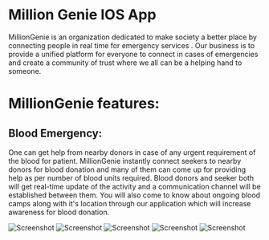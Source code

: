 # Million Genie IOS App

MillionGenie is an organization dedicated to make society a better place by connecting people in real time for emergency services . Our business is to provide a unified platform for everyone to connect in cases of emergencies and create a community of trust where we all can be a helping hand to someone.

# MillionGenie features:

## Blood Emergency:
One can get help from nearby donors in case of any urgent requirement of the blood for patient. MillionGenie instantly connect seekers to nearby donors for blood donation and many of them can come up for providing help as per number of blood units required. Blood donors and seeker both will get real-time update of the activity and a communication channel will be established between them. 
You will also come to know about ongoing blood camps along with it's location through our application which will increase awareness for blood donation.


![Screenshot](https://github.com/diipkumar/MillionGenie/blob/master/1.jpg)
![Screenshot](https://github.com/diipkumar/MillionGenie/blob/master/2.jpg)
![Screenshot](https://github.com/diipkumar/MillionGenie/blob/master/3.jpg)
![Screenshot](https://github.com/diipkumar/MillionGenie/blob/master/4.jpg)
![Screenshot](https://github.com/diipkumar/MillionGenie/blob/master/5.jpg)

